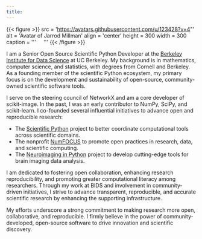 ```yaml
---
title:
---
```


{{< figure >}}
src = 'https://avatars.githubusercontent.com/u/123428?v=4"'
alt = 'Avatar of Jarrod Millman'
align = 'center'
height = 300
width = 300
caption = '''
<a href="https://github.com/jarrodmillman"><i class="fab fa-github fa-2xl"></i></a>
&nbsp;
<a href="https://orcid.org/0000-0002-5263-5070"><i class="fab fa-orcid fa-2xl"></i></a>
&nbsp;
<a href="https://scholar.google.com/citations?user=RH1sMcQAAAAJ"><i class="fab fa-google-scholar fa-2xl"></i></a>
'''
{{< /figure >}}

I am a Senior Open Source Scientific Python Developer at the [Berkeley Institute for Data Science](https://bids.berkeley.edu) at UC Berkeley.
My background is in mathematics, computer science, and statistics, with degrees from Cornell and Berkeley.
As a founding member of the scientific Python ecosystem, my primary focus is on the development and sustainability of open-source, community-owned scientific software tools.

I serve on the steering council of NetworkX and am a core developer of scikit-image.
In the past, I was an early contributor to NumPy, SciPy, and scikit-learn.
I co-founded several influential initiatives to advance open and reproducible research:

- The [Scientific Python](https://scientific-python.org/) project to better coordinate computational tools across scientific domains.
- The nonprofit [NumFOCUS](https://numfocus.org/history) to promote open practices in research, data, and scientific computing.
- The [Neuroimaging in Python](https://nipy.org/) project to develop cutting-edge tools for brain imaging data analysis.

I am dedicated to fostering open collaboration, enhancing research reproducibility, and promoting greater computational literacy among researchers.
Through my work at BIDS and involvement in community-driven initiatives, I strive to advance transparent, reproducible, and accurate scientific research by enhancing the supporting infrastructure.

My efforts underscore a strong commitment to making research more open, collaborative, and reproducible.
I firmly believe in the power of community-developed, open-source software to drive innovation and scientific discovery.
